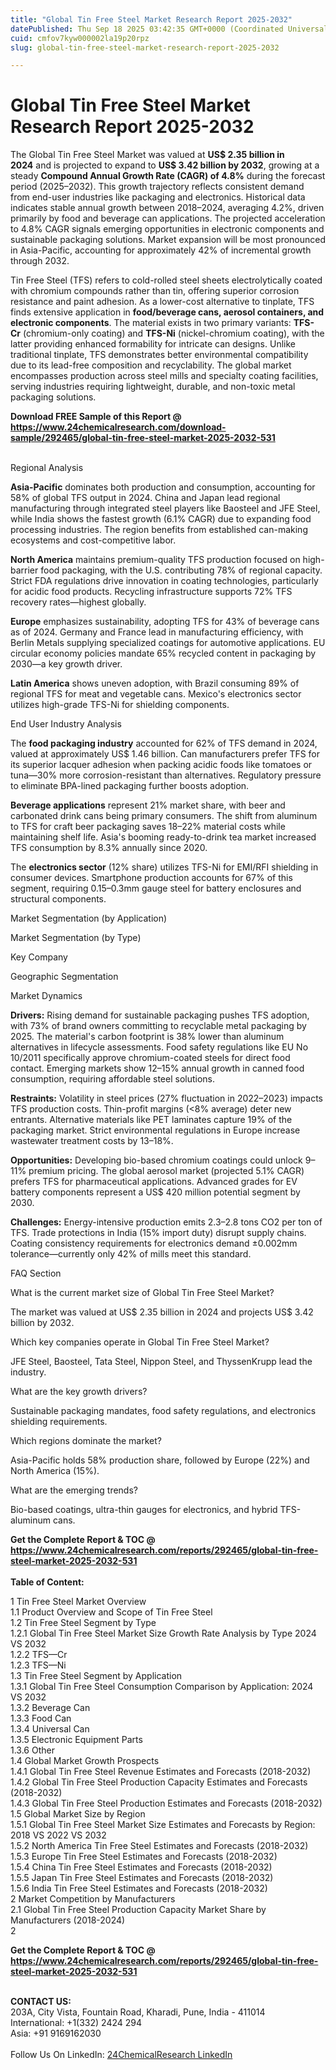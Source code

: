 ```yaml
---
title: "Global Tin Free Steel Market Research Report 2025-2032"
datePublished: Thu Sep 18 2025 03:42:35 GMT+0000 (Coordinated Universal Time)
cuid: cmfov7kyw000002la19p20rpz
slug: global-tin-free-steel-market-research-report-2025-2032

---
```


# Global Tin Free Steel Market Research Report 2025-2032

<p>The Global Tin Free Steel Market was valued at <strong>US$ 2.35 billion in 2024</strong> and is projected to expand to <strong>US$ 3.42 billion by 2032</strong>, growing at a steady <strong>Compound Annual Growth Rate (CAGR) of 4.8%</strong> during the forecast period (2025–2032). This growth trajectory reflects consistent demand from end-user industries like packaging and electronics. Historical data indicates stable annual growth between 2018–2024, averaging 4.2%, driven primarily by food and beverage can applications. The projected acceleration to 4.8% CAGR signals emerging opportunities in electronic components and sustainable packaging solutions. Market expansion will be most pronounced in Asia-Pacific, accounting for approximately 42% of incremental growth through 2032.</p><p>
</p><p>Tin Free Steel (TFS) refers to cold-rolled steel sheets electrolytically coated with chromium compounds rather than tin, offering superior corrosion resistance and paint adhesion. As a lower-cost alternative to tinplate, TFS finds extensive application in <strong>food/beverage cans, aerosol containers, and electronic components</strong>. The material exists in two primary variants: <strong>TFS-Cr</strong> (chromium-only coating) and <strong>TFS-Ni</strong> (nickel-chromium coating), with the latter providing enhanced formability for intricate can designs. Unlike traditional tinplate, TFS demonstrates better environmental compatibility due to its lead-free composition and recyclability. The global market encompasses production across steel mills and specialty coating facilities, serving industries requiring lightweight, durable, and non-toxic metal packaging solutions.</p><div><b>Download FREE Sample of this Report @ 
            <a href="https://www.24chemicalresearch.com/download-sample/292465/global-tin-free-steel-market-2025-2032-531">
            https://www.24chemicalresearch.com/download-sample/292465/global-tin-free-steel-market-2025-2032-531</a></b></div><br><p>
Regional Analysis</p><p>
</p><p><strong>Asia-Pacific</strong> dominates both production and consumption, accounting for 58% of global TFS output in 2024. China and Japan lead regional manufacturing through integrated steel players like Baosteel and JFE Steel, while India shows the fastest growth (6.1% CAGR) due to expanding food processing industries. The region benefits from established can-making ecosystems and cost-competitive labor.</p><p>
</p><p><strong>North America</strong> maintains premium-quality TFS production focused on high-barrier food packaging, with the U.S. contributing 78% of regional capacity. Strict FDA regulations drive innovation in coating technologies, particularly for acidic food products. Recycling infrastructure supports 72% TFS recovery rates—highest globally.</p><p>
</p><p><strong>Europe</strong> emphasizes sustainability, adopting TFS for 43% of beverage cans as of 2024. Germany and France lead in manufacturing efficiency, with Berlin Metals supplying specialized coatings for automotive applications. EU circular economy policies mandate 65% recycled content in packaging by 2030—a key growth driver.</p><p>
</p><p><strong>Latin America</strong> shows uneven adoption, with Brazil consuming 89% of regional TFS for meat and vegetable cans. Mexico's electronics sector utilizes high-grade TFS-Ni for shielding components.</p><p>
End User Industry Analysis</p><p>
</p><p>The <strong>food packaging industry</strong> accounted for 62% of TFS demand in 2024, valued at approximately US$ 1.46 billion. Can manufacturers prefer TFS for its superior lacquer adhesion when packing acidic foods like tomatoes or tuna—30% more corrosion-resistant than alternatives. Regulatory pressure to eliminate BPA-lined packaging further boosts adoption.</p><p>
</p><p><strong>Beverage applications</strong> represent 21% market share, with beer and carbonated drink cans being primary consumers. The shift from aluminum to TFS for craft beer packaging saves 18–22% material costs while maintaining shelf life. Asia's booming ready-to-drink tea market increased TFS consumption by 8.3% annually since 2020.</p><p>
</p><p>The <strong>electronics sector</strong> (12% share) utilizes TFS-Ni for EMI/RFI shielding in consumer devices. Smartphone production accounts for 67% of this segment, requiring 0.15–0.3mm gauge steel for battery enclosures and structural components.</p><p>
Market Segmentation (by Application)</p><p>
</p><p>
Market Segmentation (by Type)</p><p>
</p><p>
Key Company</p><p>
</p><p>
Geographic Segmentation</p><p>
</p><p>
Market Dynamics</p><p>
</p><p><strong>Drivers:</strong> Rising demand for sustainable packaging pushes TFS adoption, with 73% of brand owners committing to recyclable metal packaging by 2025. The material's carbon footprint is 38% lower than aluminum alternatives in lifecycle assessments. Food safety regulations like EU No 10/2011 specifically approve chromium-coated steels for direct food contact. Emerging markets show 12–15% annual growth in canned food consumption, requiring affordable steel solutions.</p><p>
</p><p><strong>Restraints:</strong> Volatility in steel prices (27% fluctuation in 2022–2023) impacts TFS production costs. Thin-profit margins (&lt;8% average) deter new entrants. Alternative materials like PET laminates capture 19% of the packaging market. Strict environmental regulations in Europe increase wastewater treatment costs by 13–18%.</p><p>
</p><p><strong>Opportunities:</strong> Developing bio-based chromium coatings could unlock 9–11% premium pricing. The global aerosol market (projected 5.1% CAGR) prefers TFS for pharmaceutical applications. Advanced grades for EV battery components represent a US$ 420 million potential segment by 2030.</p><p>
</p><p><strong>Challenges:</strong> Energy-intensive production emits 2.3–2.8 tons CO2 per ton of TFS. Trade protections in India (15% import duty) disrupt supply chains. Coating consistency requirements for electronics demand ±0.002mm tolerance—currently only 42% of mills meet this standard.</p><p>
FAQ Section</p><p>
What is the current market size of Global Tin Free Steel Market?</p><p>
</p><p>The market was valued at US$ 2.35 billion in 2024 and projects US$ 3.42 billion by 2032.</p><p>
Which key companies operate in Global Tin Free Steel Market?</p><p>
</p><p>JFE Steel, Baosteel, Tata Steel, Nippon Steel, and ThyssenKrupp lead the industry.</p><p>
What are the key growth drivers?</p><p>
</p><p>Sustainable packaging mandates, food safety regulations, and electronics shielding requirements.</p><p>
Which regions dominate the market?</p><p>
</p><p>Asia-Pacific holds 58% production share, followed by Europe (22%) and North America (15%).</p><p>
What are the emerging trends?</p><p>
</p><p>Bio-based coatings, ultra-thin gauges for electronics, and hybrid TFS-aluminum cans.</p>

<div><b>Get the Complete Report & TOC @ 
            <a href="https://www.24chemicalresearch.com/reports/292465/global-tin-free-steel-market-2025-2032-531">
            https://www.24chemicalresearch.com/reports/292465/global-tin-free-steel-market-2025-2032-531</a></b></div><br>
            <b>Table of Content:</b><p>1 Tin Free Steel Market Overview<br />
    1.1 Product Overview and Scope of Tin Free Steel<br />
    1.2 Tin Free Steel Segment by Type<br />
        1.2.1 Global Tin Free Steel Market Size Growth Rate Analysis by Type 2024 VS 2032<br />
        1.2.2 TFS&#151;Cr<br />
        1.2.3 TFS&#151;Ni<br />
    1.3 Tin Free Steel Segment by Application<br />
        1.3.1 Global Tin Free Steel Consumption Comparison by Application: 2024 VS 2032<br />
        1.3.2 Beverage Can<br />
        1.3.3 Food Can<br />
        1.3.4 Universal Can<br />
        1.3.5 Electronic Equipment Parts<br />
        1.3.6 Other<br />
    1.4 Global Market Growth Prospects<br />
        1.4.1 Global Tin Free Steel Revenue Estimates and Forecasts (2018-2032)<br />
        1.4.2 Global Tin Free Steel Production Capacity Estimates and Forecasts (2018-2032)<br />
        1.4.3 Global Tin Free Steel Production Estimates and Forecasts (2018-2032)<br />
    1.5 Global Market Size by Region<br />
        1.5.1 Global Tin Free Steel Market Size Estimates and Forecasts by Region: 2018 VS 2022 VS 2032<br />
        1.5.2 North America Tin Free Steel Estimates and Forecasts (2018-2032)<br />
        1.5.3 Europe Tin Free Steel Estimates and Forecasts (2018-2032)<br />
        1.5.4 China Tin Free Steel Estimates and Forecasts (2018-2032)<br />
        1.5.5 Japan Tin Free Steel Estimates and Forecasts (2018-2032)<br />
        1.5.6 India Tin Free Steel Estimates and Forecasts (2018-2032)<br />
2 Market Competition by Manufacturers<br />
    2.1 Global Tin Free Steel Production Capacity Market Share by Manufacturers (2018-2024)<br />
    2</p>

<div><b>Get the Complete Report & TOC @ 
            <a href="https://www.24chemicalresearch.com/reports/292465/global-tin-free-steel-market-2025-2032-531">
            https://www.24chemicalresearch.com/reports/292465/global-tin-free-steel-market-2025-2032-531</a></b></div><br>

<b>CONTACT US:</b><br>
            203A, City Vista, Fountain Road, Kharadi, Pune, India - 411014<br>
            International: +1(332) 2424 294<br>
            Asia: +91 9169162030 <br><br>
            Follow Us On LinkedIn: <a href="https://www.linkedin.com/company/24chemicalresearch/">24ChemicalResearch LinkedIn</a>
